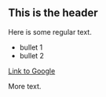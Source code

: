 ## This is the header

Here is some regular text.
* bullet 1
* bullet 2

[Link to Google](http://www.google.com)

More text.